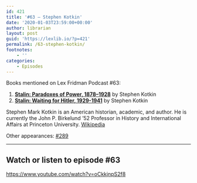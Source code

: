 ```yaml
---
id: 421
title: '#63 – Stephen Kotkin'
date: '2020-01-03T23:59:00+00:00'
author: librarian
layout: post
guid: 'https://lexlib.io/?p=421'
permalink: /63-stephen-kotkin/
footnotes:
    - ''
categories:
    - Episodes
---
```


Books mentioned on Lex Fridman Podcast #63:

1. <b><a href="https://amzn.to/3Ej24wc" target="_blank" rel="sponsored noopener noreferrer">Stalin: Paradoxes of Power, 1878–1928</a></b> by Stephen Kotkin
2. <b><a href="https://amzn.to/3gftNpJ" target="_blank" rel="sponsored noopener noreferrer">Stalin: Waiting for Hitler, 1929-1941</a></b> by Stephen Kotkin

<!--more-->

Stephen Mark Kotkin is an American historian, academic, and author. He is currently the John P. Birkelund ’52 Professor in History and International Affairs at Princeton University. [Wikipedia](https://en.wikipedia.org/wiki/Stephen_Kotkin)

Other appearances: [\#289](/289-stephen-kotkin/)

- - - - - -

## Watch or listen to episode #63

<https://www.youtube.com/watch?v=oCkkjnpS2f8>